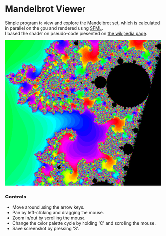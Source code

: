 # Mandelbrot Viewer
Simple program to view and explore the Mandelbrot set, which is calculated in parallel on the gpu and rendered using [SFML](https://github.com/SFML/SFML).  
I based the shader on pseudo-code presented on [the wikipedia page](https://en.wikipedia.org/wiki/Mandelbrot_set).  

![Example Screenshot](resources/screenshot.png?raw=true "Example Screenshot")

### Controls
- Move around using the arrow keys.
- Pan by left-clicking and dragging the mouse.
- Zoom in/out by scrolling the mouse.
- Change the color palette cycle by holding 'C' and scrolling the mouse.
- Save screenshot by pressing 'S'.